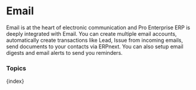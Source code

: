 # Email

Email is at the heart of electronic communication and Pro Enterprise ERP is deeply integrated with Email. You can create multiple email accounts, automatically create transactions like Lead, Issue from incoming emails, send documents to your contacts via ERPnext. You can also setup email digests and email alerts to send you reminders.

### Topics

{index}
